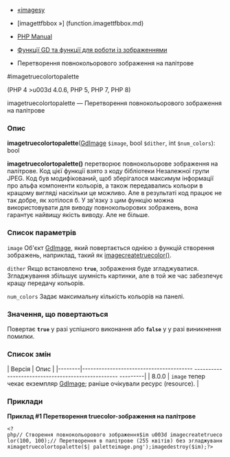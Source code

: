 - [«imagesy](function.imagesy.md)
- [imagettfbbox »] (function.imagettfbbox.md)

- [PHP Manual](index.md)
- [Функції GD та функції для роботи із зображеннями](ref.image.md)
- Перетворення повнокольорового зображення на палітрове

#imagetruecolortopalette

(PHP 4 \>u003d 4.0.6, PHP 5, PHP 7, PHP 8)

imagetruecolortopalette — Перетворення повнокольорового зображення на
палітрове

### Опис

**imagetruecolortopalette**([GdImage](class.gdimage.md) `$image`, bool
`$dither`, int `$num_colors`): bool

**imagetruecolortopalette()** перетворює повнокольорове зображення на
палітрове. Код цієї функції взято з коду бібліотеки Незалежної групи
JPEG. Код був модифікований, щоб зберігалося максимум інформації про
альфа компоненти кольорів, а також передавались кольори в кращому вигляді
наскільки це можливо. Але в результаті код працює не так добре, як
хотілося б. У зв'язку з цим функцію можна використовувати для виводу
повнокольорових зображень, вона гарантує найвищу якість виводу.
Але не більше.

### Список параметрів

`image`
Об'єкт [GdImage](class.gdimage.md), який повертається однією з функцій
створення зображень, наприклад, такий як
[imagecreatetruecolor()](function.imagecreatetruecolor.md).

`dither`
Якщо встановлено **`true`**, зображення буде згладжуватися. Згладжування
збільшує шумність картинки, але в той же час забезпечує кращу
передачу кольорів.

`num_colors`
Задає максимальну кількість кольорів на панелі.

### Значення, що повертаються

Повертає **`true`** у разі успішного виконання або **`false`** у
у разі виникнення помилки.

### Список змін

| Версія | Опис |
|--------|---------------------------------------- -------------------------------------------------- ---------|
| 8.0.0 | `image` тепер чекає екземпляр [GdImage](class.gdimage.md); раніше очікували ресурс (resource). |

### Приклади

**Приклад #1 Перетворення truecolor-зображення на палітрове**

` <?php// Створення повнокольорового зображення$im u003d imagecreatetruecolor(100, 100);// Перетворення в палітрове (255 квітів) без згладжуванняimagetruecolortopalette($| paletteimage.png');imagedestroy($im);?> `
